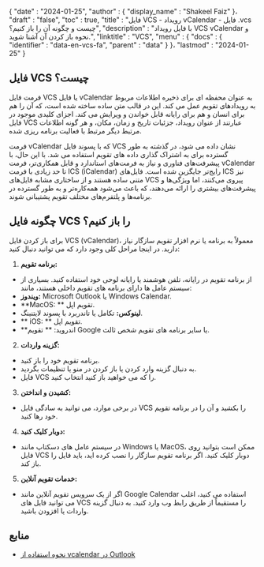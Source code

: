 {
  "date" : "2024-01-25",
  "author" : {
    "display_name" : "Shakeel Faiz"
}،
  "draft" : "false",
  "toc" : true,
  "title" : "فایل VCS - رویداد vCalendar - فایل .vcs چیست و چگونه آن را باز کنیم؟",
  "description" : "با فایل رویداد VCS vCalendar و نحوه باز کردن آن آشنا شوید.",
  "linktitle" : "VCS",
  "menu" : {
    "docs" : {
      "identifier" : "data-en-vcs-fa",
      "parent" : "data"
}
}،
  "lastmod" : "2024-01-25"
}

## فایل VCS چیست؟

فرمت فایل VCS یا فایل vCalendar به عنوان محفظه ای برای ذخیره اطلاعات مربوط به رویدادهای تقویم عمل می کند. این در قالب متن ساده ساخته شده است، که آن را هم برای انسان و هم برای رایانه قابل خواندن و ویرایش می کند. اجزای کلیدی موجود در فایل VCS عبارتند از عنوان رویداد، جزئیات تاریخ و زمان، مکان، و هر گونه اطلاعات مرتبط دیگر مرتبط با فعالیت برنامه ریزی شده.

فرمت vCalendar که با پسوند فایل VCS نشان داده می شود، در گذشته به طور گسترده برای به اشتراک گذاری داده های تقویم استفاده می شد. با این حال، با پیشرفت‌های فناوری و نیاز به فرمت‌های استاندارد و قابل همکاری‌تر، فرمت vCalendar تا حد زیادی با فرمت ICS (iCalendar) رایج‌تر جایگزین شده است. فایل‌های ICS نیز متنی ساده هستند و از ساختاری مشابه فایل‌های VCS پیروی می‌کنند، اما ویژگی‌ها و پیشرفت‌های بیشتری را ارائه می‌دهند، که باعث می‌شود همه‌کاره‌تر و به طور گسترده در برنامه‌ها و پلتفرم‌های مختلف تقویم پشتیبانی شوند.

## چگونه فایل VCS را باز کنیم؟

برای باز کردن فایل VCS (vCalendar)، معمولاً به برنامه یا نرم افزار تقویم سازگار نیاز دارید. در اینجا مراحل کلی وجود دارد که می توانید دنبال کنید:

1.  **برنامه تقویم:**
    
- از برنامه تقویم در رایانه، تلفن هوشمند یا رایانه لوحی خود استفاده کنید. بسیاری از سیستم عامل ها دارای برنامه های تقویم داخلی هستند، مانند:
- **ویندوز:** Microsoft Outlook یا Windows Calendar.
- **MacOS: ** تقویم اپل.
- **لینوکس:** تکامل یا تاندربرد با پسوند لایتنینگ.
- ** iOS: ** تقویم اپل.
- **اندروید: ** تقویم Google یا سایر برنامه های تقویم شخص ثالث.
2.  **گزینه واردات:**
    
- برنامه تقویم خود را باز کنید.
- به دنبال گزینه وارد کردن یا باز کردن در منو یا تنظیمات بگردید.
- فایل VCS را که می خواهید باز کنید انتخاب کنید.
3.  **کشیدن و انداختن:**
    
- در برخی موارد، می توانید به سادگی فایل VCS را بکشید و آن را در برنامه تقویم خود رها کنید.
4.  **دوبار کلیک کنید:**
    
- در سیستم عامل های دسکتاپ مانند Windows یا MacOS، ممکن است بتوانید روی فایل VCS دوبار کلیک کنید. اگر برنامه تقویم سازگار را نصب کرده اید، باید فایل را باز کند.
5.  **خدمات تقویم آنلاین:**
    
- اگر از یک سرویس تقویم آنلاین مانند Google Calendar استفاده می کنید، اغلب می توانید فایل های VCS را مستقیماً از طریق رابط وب وارد کنید. به دنبال گزینه واردات یا افزودن باشید.

## منابع
* [نحوه استفاده از vcalendar در Outlook](https://learn.microsoft.com/en-us/outlook/troubleshoot/calendaring/how-to-use-vcalendar-in-outlook)


